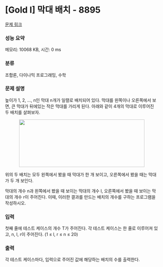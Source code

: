 # [Gold I] 막대 배치 - 8895 

[문제 링크](https://www.acmicpc.net/problem/8895) 

### 성능 요약

메모리: 10068 KB, 시간: 0 ms

### 분류

조합론, 다이나믹 프로그래밍, 수학

### 문제 설명

<p>높이가 1, 2, ..., n인 막대 n개가 일렬로 배치되어 있다. 막대를 왼쪽이나 오른쪽에서 보면, 큰 막대가 뒤에있는 작은 막대를 가리게 된다. 아래와 같이 4개의 막대로 이루어진 두 배치를 살펴보자.</p>

<p style="text-align: center;"><img alt="" src="" style="height:157px; width:412px"></p>

<p>위의 두 배치는 모두 왼쪽에서 봤을 때 막대가 한 개 보이고, 오른쪽에서 봤을 때는 막대가 두 개 보인다.</p>

<p>막대의 개수 n과 왼쪽에서 봤을 때 보이는 막대의 개수 l, 오른쪽에서 봤을 때 보이는 막대의 개수 r이 주어진다. 이때, 이러한 결과를 만드는 배치의 개수를 구하는 프로그램을 작성하시오.</p>

### 입력 

 <p>첫째 줄에 테스트 케이스의 개수 T가 주어진다. 각 테스트 케이스는 한 줄로 이루어져 있고, n, l, r이 주어진다. (1 ≤ l, r ≤ n ≤ 20)</p>

### 출력 

 <p>각 테스트 케이스마다, 입력으로 주어진 값에 해당하는 배치의 수를 출력한다.</p>

